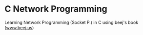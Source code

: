 # C Network Programming
 Learning Network Programming (Socket P.) in C using beej's book (www.beej.us)
